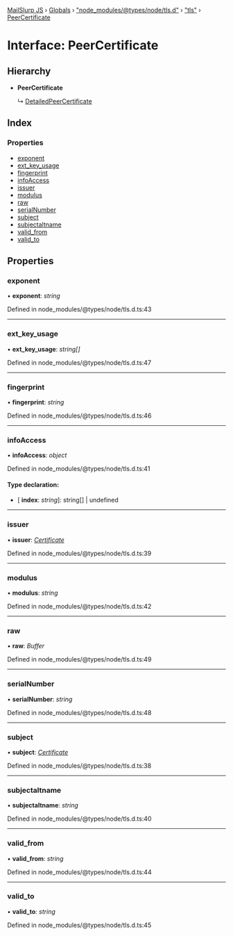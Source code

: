 [MailSlurp JS](../README.md) › [Globals](../globals.md) › ["node_modules/@types/node/tls.d"](../modules/_node_modules__types_node_tls_d_.md) › ["tls"](../modules/_node_modules__types_node_tls_d_._tls_.md) › [PeerCertificate](_node_modules__types_node_tls_d_._tls_.peercertificate.md)

# Interface: PeerCertificate

## Hierarchy

* **PeerCertificate**

  ↳ [DetailedPeerCertificate](_node_modules__types_node_tls_d_._tls_.detailedpeercertificate.md)

## Index

### Properties

* [exponent](_node_modules__types_node_tls_d_._tls_.peercertificate.md#exponent)
* [ext_key_usage](_node_modules__types_node_tls_d_._tls_.peercertificate.md#ext_key_usage)
* [fingerprint](_node_modules__types_node_tls_d_._tls_.peercertificate.md#fingerprint)
* [infoAccess](_node_modules__types_node_tls_d_._tls_.peercertificate.md#infoaccess)
* [issuer](_node_modules__types_node_tls_d_._tls_.peercertificate.md#issuer)
* [modulus](_node_modules__types_node_tls_d_._tls_.peercertificate.md#modulus)
* [raw](_node_modules__types_node_tls_d_._tls_.peercertificate.md#raw)
* [serialNumber](_node_modules__types_node_tls_d_._tls_.peercertificate.md#serialnumber)
* [subject](_node_modules__types_node_tls_d_._tls_.peercertificate.md#subject)
* [subjectaltname](_node_modules__types_node_tls_d_._tls_.peercertificate.md#subjectaltname)
* [valid_from](_node_modules__types_node_tls_d_._tls_.peercertificate.md#valid_from)
* [valid_to](_node_modules__types_node_tls_d_._tls_.peercertificate.md#valid_to)

## Properties

###  exponent

• **exponent**: *string*

Defined in node_modules/@types/node/tls.d.ts:43

___

###  ext_key_usage

• **ext_key_usage**: *string[]*

Defined in node_modules/@types/node/tls.d.ts:47

___

###  fingerprint

• **fingerprint**: *string*

Defined in node_modules/@types/node/tls.d.ts:46

___

###  infoAccess

• **infoAccess**: *object*

Defined in node_modules/@types/node/tls.d.ts:41

#### Type declaration:

* \[ **index**: *string*\]: string[] | undefined

___

###  issuer

• **issuer**: *[Certificate](_node_modules__types_node_tls_d_._tls_.certificate.md)*

Defined in node_modules/@types/node/tls.d.ts:39

___

###  modulus

• **modulus**: *string*

Defined in node_modules/@types/node/tls.d.ts:42

___

###  raw

• **raw**: *Buffer*

Defined in node_modules/@types/node/tls.d.ts:49

___

###  serialNumber

• **serialNumber**: *string*

Defined in node_modules/@types/node/tls.d.ts:48

___

###  subject

• **subject**: *[Certificate](_node_modules__types_node_tls_d_._tls_.certificate.md)*

Defined in node_modules/@types/node/tls.d.ts:38

___

###  subjectaltname

• **subjectaltname**: *string*

Defined in node_modules/@types/node/tls.d.ts:40

___

###  valid_from

• **valid_from**: *string*

Defined in node_modules/@types/node/tls.d.ts:44

___

###  valid_to

• **valid_to**: *string*

Defined in node_modules/@types/node/tls.d.ts:45
